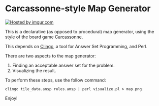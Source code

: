 # Carcassonne-style Map Generator

<a href="http://i.imgur.com/LBGji.png"><img src="http://i.imgur.com/LBGjis.png" title="Hosted by imgur.com" /></a>

This is a declarative (as opposed to procedural) map generator, using the style of the board game [Carcassonne](http://en.wikipedia.org/wiki/Carcassonne_(board_game)).

This depends on [Clingo](http://potassco.sourceforge.net/#clingo), a tool for Answer Set Programming, and Perl.

There are two aspects to the map generator:

1. Finding an acceptable answer set for the problem.
2. Visualizing the result.

To perform these steps, use the follow command:

    clingo tile_data.ansp rules.ansp | perl visualize.pl > map.png
    
Enjoy!
